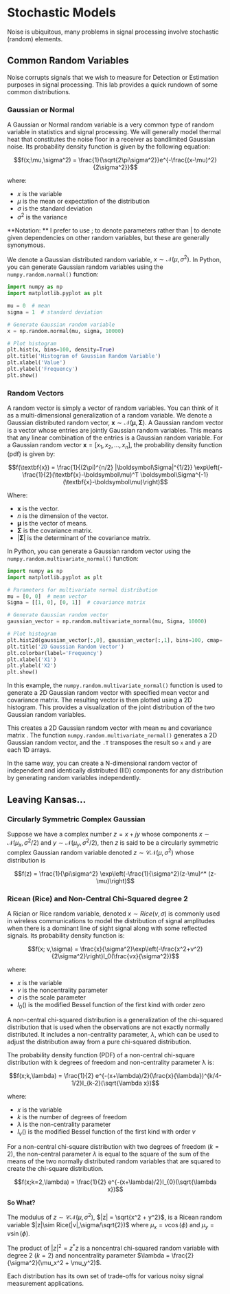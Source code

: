 # Stochastic Models

Noise is ubiquitous, many problems in signal processing involve stochastic (random) elements.

## Common Random Variables

Noise corrupts signals that we wish to measure for Detection or Estimation purposes in signal processing.  This lab provides a quick rundown of some common distributions.

### Gaussian or Normal

A Gaussian or Normal random variable is a very common type of random variable in statistics and signal processing.  We will generally model thermal heat that constitutes the noise floor in a receiver as bandlimited Gaussian noise. Its probability density function is given by the following equation:

$$f(x;\mu,\sigma^2) = \frac{1}{\sqrt{2\pi\sigma^2}}e^{-\frac{(x-\mu)^2}{2\sigma^2}}$$

where:
- $x$ is the variable
- $\mu$ is the mean or expectation of the distribution
- $\sigma$ is the standard deviation
- $\sigma^2$ is the variance

**Notation: ** I prefer to use $;$ to denote parameters rather than $|$ to denote given dependencies on other random variables, but these are generally synonymous.

We denote a Gaussian distributed random variable, $x \sim \mathcal{N}(\mu,\sigma^2)$. In Python, you can generate Gaussian random variables using the ```numpy.random.normal()``` function:

```python
import numpy as np
import matplotlib.pyplot as plt

mu = 0  # mean
sigma = 1  # standard deviation

# Generate Gaussian random variable
x = np.random.normal(mu, sigma, 10000)

# Plot histogram
plt.hist(x, bins=100, density=True)
plt.title('Histogram of Gaussian Random Variable')
plt.xlabel('Value')
plt.ylabel('Frequency')
plt.show()
```

### Random Vectors
A random vector is simply a vector of random variables. You can think of it as a multi-dimensional generalization of a random variable.  We denote a Gaussian distributed random vector, $\textbf{x} \sim \mathcal{N}(\boldsymbol\mu,\boldsymbol\Sigma)$. A Gaussian random vector is a vector whose entries are jointly Gaussian random variables. This means that any linear combination of the entries is a Gaussian random variable. For a Gaussian random vector $\textbf{x} = [x_1, x_2, \dots, x_n]$, the probability density function (pdf) is given by:

$$f(\textbf{x}) = \frac{1}{(2\pi)^{n/2} |\boldsymbol\Sigma|^{1/2}} \exp\left(-\frac{1}{2}(\textbf{x}-\boldsymbol\mu)^T \boldsymbol\Sigma^{-1} (\textbf{x}-\boldsymbol\mu)\right)$$

Where:

- $\textbf{x}$ is the vector.
- $n$ is the dimension of the vector.
- $\boldsymbol\mu$ is the vector of means.
- $\boldsymbol\Sigma$ is the covariance matrix.
- $|\boldsymbol\Sigma|$ is the determinant of the covariance matrix.

In Python, you can generate a Gaussian random vector using the `numpy.random.multivariate_normal()` function:

```python
import numpy as np
import matplotlib.pyplot as plt

# Parameters for multivariate normal distribution
mu = [0, 0]  # mean vector
Sigma = [[1, 0], [0, 1]]  # covariance matrix

# Generate Gaussian random vector
gaussian_vector = np.random.multivariate_normal(mu, Sigma, 10000)

# Plot histogram
plt.hist2d(gaussian_vector[:,0], gaussian_vector[:,1], bins=100, cmap='hot')
plt.title('2D Gaussian Random Vector')
plt.colorbar(label='Frequency')
plt.xlabel('X1')
plt.ylabel('X2')
plt.show()
```

In this example, the ```numpy.random.multivariate_normal()``` function is used to generate a 2D Gaussian random vector with specified mean vector and covariance matrix. The resulting vector is then plotted using a 2D histogram. This provides a visualization of the joint distribution of the two Gaussian random variables.

This creates a 2D Gaussian random vector with mean ```mu``` and covariance matrix . The function ```numpy.random.multivariate_normal()``` generates a 2D Gaussian random vector, and the ```.T``` transposes the result so ```x``` and ```y``` are each 1D arrays.

In the same way, you can create a N-dimensional random vector of independent and identically distributed (IID) components for any distribution by generating random variables independently.

## Leaving Kansas...

### Circularly Symmetric Complex Gaussian

Suppose we have a complex number $z = x + jy$ whose components $x\sim \mathcal{N}(\mu_x,\sigma^2/2)$ and $y\sim \mathcal{N}(\mu_y,\sigma^2/2)$, then $z$ is said to be a circularly symmetric complex Gaussian random variable denoted $z\sim\mathcal{CN}(\mu,\sigma^2)$ whose distribution is

$$f(z) = \frac{1}{\pi\sigma^2} \exp\left(-\frac{1}{\sigma^2}(z-\mu)^* (z-\mu)\right)$$



### Ricean (Rice) and Non-Central Chi-Squared degree 2

A Rician or Rice random variable, denoted $x\sim Rice(v,\sigma)$ is commonly used in wireless communications to model the distribution of signal amplitudes when there is a dominant line of sight signal along with some reflected signals.  Its probability density function is:

$$f(x; v,\sigma) = \frac{x}{\sigma^2}\exp\left(-\frac{x^2+v^2}{2\sigma^2}\right)I_0(\frac{vx}{\sigma^2})$$

where:
- $x$ is the variable
- $v$ is the noncentrality parameter
- $\sigma$ is the scale parameter
- $I_0()$ is the modified Bessel function of the first kind with order zero


A non-central chi-squared distribution is a generalization of the chi-squared distribution that is used when the observations are not exactly normally distributed. It includes a non-centrality parameter, $\lambda$, which can be used to adjust the distribution away from a pure chi-squared distribution.

The probability density function (PDF) of a non-central chi-square distribution with k degrees of freedom and non-centrality parameter λ is:

$$f(x;k,\lambda) = \frac{1}{2} e^{-(x+\lambda)/2}(\frac{x}{\lambda})^{k/4-1/2}I_{k-2}(\sqrt{\lambda x})$$

where:
- $x$ is the variable
- $k$ is the number of degrees of freedom
- $\lambda$ is the non-centrality parameter
- $I_v()$ is the modified Bessel function of the first kind with order $v$

For a non-central chi-square distribution with two degrees of freedom ($k=2$), the non-central parameter $\lambda$ is equal to the square of the sum of the means of the two normally distributed random variables that are squared to create the chi-square distribution.

$$f(x;k=2,\lambda) = \frac{1}{2} e^{-(x+\lambda)/2}I_{0}(\sqrt{\lambda x})$$

**So What?** 

The modulus of $z\sim\mathcal{CN}(\mu,\sigma^2)$, $|z| = \sqrt{x^2 + y^2}$, is a Ricean random variable $|z|\sim Rice(|v|,\sigma/\sqrt{2})$ where $\mu_x = v\cos(\phi)$ and $\mu_y = v\sin(\phi)$.

The product of $|z|^2 = z^*z$ is a noncentral chi-squared random variable with degree 2 ($k = 2$) and noncentrality parameter $\lambda = \frac{2}{\sigma^2}(\mu_x^2 + \mu_y^2)$.  

Each distribution has its own set of trade-offs for various noisy signal measurement applications.


